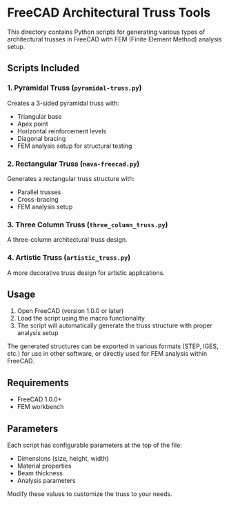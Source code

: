 # FreeCAD Architectural Truss Tools

This directory contains Python scripts for generating various types of architectural trusses in FreeCAD with FEM (Finite Element Method) analysis setup.

## Scripts Included

### 1. Pyramidal Truss (`pyramidal-truss.py`)
Creates a 3-sided pyramidal truss with:
- Triangular base
- Apex point
- Horizontal reinforcement levels
- Diagonal bracing
- FEM analysis setup for structural testing

### 2. Rectangular Truss (`nava-freecad.py`)
Generates a rectangular truss structure with:
- Parallel trusses
- Cross-bracing
- FEM analysis setup

### 3. Three Column Truss (`three_column_truss.py`)
A three-column architectural truss design.

### 4. Artistic Truss (`artistic_truss.py`)
A more decorative truss design for artistic applications.

## Usage

1. Open FreeCAD (version 1.0.0 or later)
2. Load the script using the macro functionality
3. The script will automatically generate the truss structure with proper analysis setup

The generated structures can be exported in various formats (STEP, IGES, etc.) for use in other software, or directly used for FEM analysis within FreeCAD.

## Requirements

- FreeCAD 1.0.0+
- FEM workbench

## Parameters

Each script has configurable parameters at the top of the file:
- Dimensions (size, height, width)
- Material properties
- Beam thickness
- Analysis parameters

Modify these values to customize the truss to your needs. 